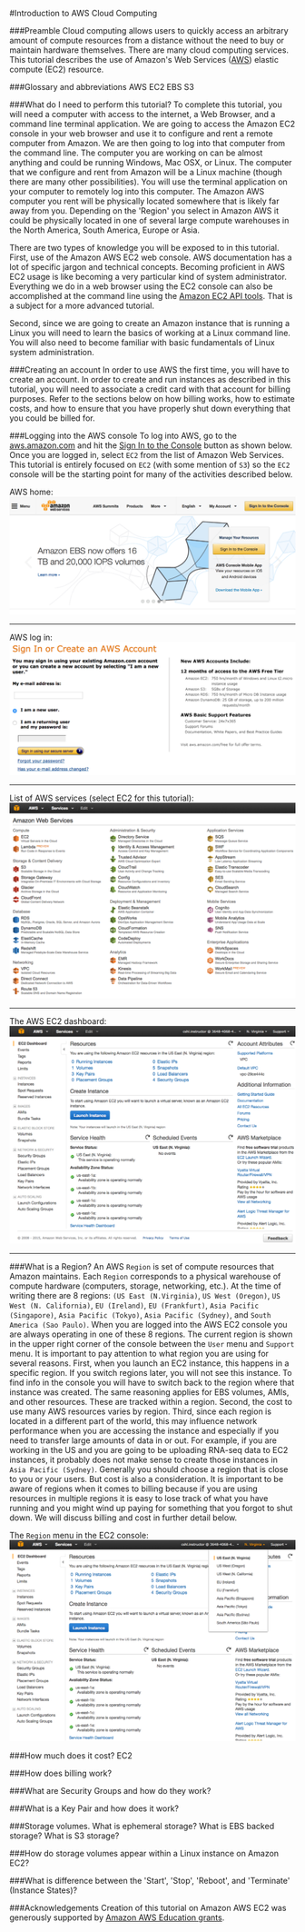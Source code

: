 #Introduction to AWS Cloud Computing

###Preamble
Cloud computing allows users to quickly access an arbitrary amount of compute resources from a distance without the need to buy or maintain hardware themselves. There are many cloud computing services. This tutorial describes the use of Amazon's Web Services ([AWS](http://aws.amazon.com/)) elastic compute (EC2) resource. 

###Glossary and abbreviations
AWS
EC2
EBS
S3

###What do I need to perform this tutorial?
To complete this tutorial, you will need a computer with access to the internet, a Web Browser, and a command line terminal application. We are going to access the Amazon EC2 console in your web browser and use it to configure and rent a remote computer from Amazon. We are then going to log into that computer from the command line. The computer you are working on can be almost anything and could be running Windows, Mac OSX, or Linux. The computer that we configure and rent from Amazon will be a Linux machine (though there are many other possibilities). You will use the terminal application on your computer to remotely log into this computer. The Amazon AWS computer you rent will be physically located somewhere that is likely far away from you. Depending on the 'Region' you select in Amazon AWS it could be physically located in one of several large compute warehouses in the North America, South America, Europe or Asia.   

There are two types of knowledge you will be exposed to in this tutorial.  First, use of the Amazon AWS EC2 web console. AWS documentation has a lot of specific jargon and technical concepts. Becoming proficient in AWS EC2 usage is like becoming a very particular kind of system administrator. Everything we do in a web browser using the EC2 console can also be accomplished at the command line using the [Amazon EC2 API tools](https://aws.amazon.com/developertools/Amazon-EC2/351). That is a subject for a more advanced tutorial.

Second, since we are going to create an Amazon instance that is running a Linux you will need to learn the basics of working at a Linux command line.  You will also need to become familiar with basic fundamentals of Linux system administration.
 
###Creating an account
In order to use AWS the first time, you will have to create an account. In order to create and run instances as described in this tutorial, you will need to associate a credit card with that account for billing purposes. Refer to the sections below on how billing works, how to estimate costs, and how to ensure that you have properly shut down everything that you could be billed for.

###Logging into the AWS console
To log into AWS, go to the [aws.amazon.com](http://aws.amazon.com/) and hit the [Sign In to the Console](https://console.aws.amazon.com/console/home) button as shown below.  Once you are logged in, select `EC2` from the list of Amazon Web Services. This tutorial is entirely focused on `EC2` (with some mention of `S3`) so the `EC2` console will be the starting point for many of the activities described below.   

AWS home:
![AWS-Home](Images/AWS/AWS-Home.png)
***

AWS log in:
![AWS-Login](Images/AWS/AWS-Login.png)
***

List of AWS services (select EC2 for this tutorial):
![AWS-Services](Images/AWS/AWS-Services.png)
***

The AWS EC2 dashboard:
![AWS-EC2-Dashboard](Images/AWS/AWS-EC2-Dashboard.png)
***

###What is a Region?
An AWS `Region` is set of compute resources that Amazon maintains. Each `Region` corresponds to a physical warehouse of compute hardware (computers, storage, networking, etc.). At the time of writing there are 8 regions: `(US East (N.Virginia)`, `US West (Oregon)`, `US West (N. California)`, `EU (Ireland)`, `EU (Frankfurt)`, `Asia Pacific (Singapore)`, `Asia Pacific (Tokyo)`, `Asia Pacific (Sydney)`, and `South America (Sao Paulo)`.  When you are logged into the AWS EC2 console you are always operating in one of these 8 regions. The current region is shown in the upper right corner of the console between the `User` menu and `Support` menu. It is important to pay attention to what region you are using for several reasons. First, when you launch an EC2 instance, this happens in a specific region. If you switch regions later, you will not see this instance. To find info in the console you will have to switch back to the region where that instance was created. The same reasoning applies for EBS volumes, AMIs, and other resources. These are tracked within a region. Second, the cost to use many AWS resources varies by region. Third, since each region is located in a different part of the world, this may influence network performance when you are accessing the instance and especially if you need to transfer large amounts of data in or out. For example, if you are working in the US and you are going to be uploading RNA-seq data to EC2 instances, it probably does not make sense to create those instances in `Asia Pacific (Sydney)`. Generally you should choose a region that is close to you or your users. But cost is also a consideration. It is important to be aware of regions when it comes to billing because if you are using resources in multiple regions it is easy to lose track of what you have running and you might wind up paying for something that you forgot to shut down. We will discuss billing and cost in further detail below.   

The `Region` menu in the EC2 console:
![AWS-EC2-Regions](Images/AWS/AWS-EC2-Regions.png)


###How much does it cost?
EC2 

###How does billing work?


###What are Security Groups and how do they work?


###What is a Key Pair and how does it work?


###Storage volumes. What is ephemeral storage? What is EBS backed storage? What is S3 storage?


###How do storage volumes appear within a Linux instance on Amazon EC2?


###What is difference between the 'Start', 'Stop', 'Reboot', and 'Terminate' (Instance States)?


###Acknowledgements
Creation of this tutorial on Amazon AWS EC2 was generously supported by [Amazon AWS Education grants](http://aws.amazon.com/grants/).